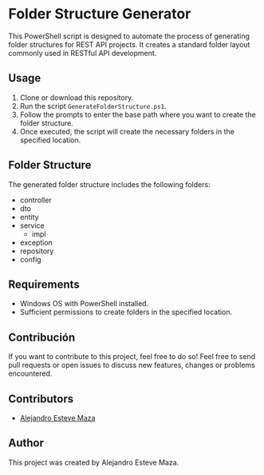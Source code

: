 # Folder Structure Generator

This PowerShell script is designed to automate the process of generating folder structures for REST API projects. It creates a standard folder layout commonly used in RESTful API development.

## Usage

1. Clone or download this repository.
2. Run the script `GenerateFolderStructure.ps1`.
3. Follow the prompts to enter the base path where you want to create the folder structure.
4. Once executed, the script will create the necessary folders in the specified location.

## Folder Structure

The generated folder structure includes the following folders:

- controller
- dto
- entity
- service
  - impl
- exception
- repository
- config

## Requirements

- Windows OS with PowerShell installed.
- Sufficient permissions to create folders in the specified location.

## Contribución

If you want to contribute to this project, feel free to do so! Feel free to send pull requests or open issues to discuss new features, changes or problems encountered.

## Contributors
- [Alejandro Esteve Maza](https://github.com/AlejandroEsteveMaza)

## Author

This project was created by Alejandro Esteve Maza.

